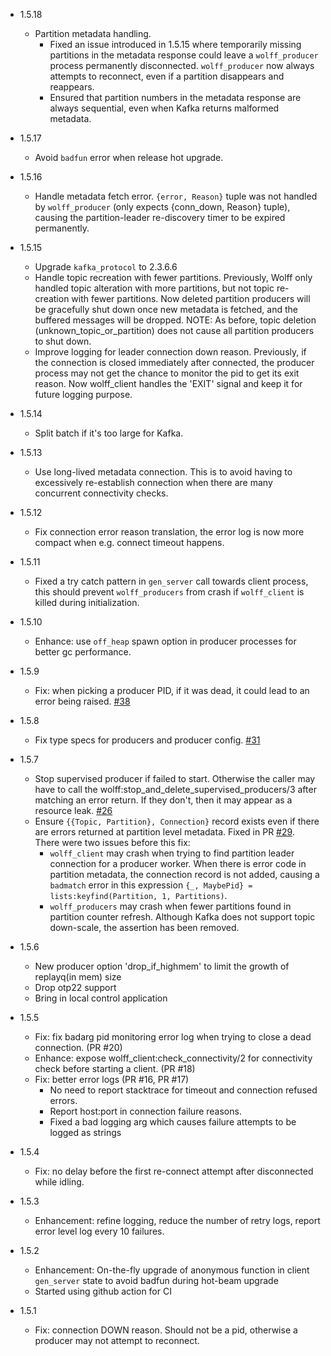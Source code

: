 * 1.5.18
  - Partition metadata handling.
    - Fixed an issue introduced in 1.5.15 where temporarily missing partitions in the metadata response could leave a `wolff_producer` process permanently disconnected.
      `wolff_producer` now always attempts to reconnect, even if a partition disappears and reappears.
    - Ensured that partition numbers in the metadata response are always sequential, even when Kafka returns malformed metadata.

* 1.5.17
  - Avoid `badfun` error when release hot upgrade.
* 1.5.16
  - Handle metadata fetch error.
    `{error, Reason}` tuple was not handled by `wolff_producer` (only expects {conn_down, Reason} tuple), causing the partition-leader re-discovery timer to be expired permanently.
* 1.5.15
  - Upgrade `kafka_protocol` to 2.3.6.6
  - Handle topic recreation with fewer partitions.
    Previously, Wolff only handled topic alteration with more partitions, but not topic re-creation with fewer partitions.
    Now deleted partition producers will be gracefully shut down once new metadata is fetched, and the buffered messages will be dropped.
    NOTE: As before, topic deletion (unknown_topic_or_partition) does not cause all partition producers to shut down.
  - Improve logging for leader connection down reason.
    Previously, if the connection is closed immediately after connected, the producer process may not get the chance to monitor the pid to get its exit reason.
    Now wolff_client handles the 'EXIT' signal and keep it for future logging purpose.
* 1.5.14
  - Split batch if it's too large for Kafka.
* 1.5.13
  - Use long-lived metadata connection.
    This is to avoid having to excessively re-establish connection when there are many concurrent connectivity checks.
* 1.5.12
  - Fix connection error reason translation, the error log is now more compact when e.g. connect timeout happens.
* 1.5.11
  - Fixed a try catch pattern in `gen_server` call towards client process, this should prevent `wolff_producers` from crash if `wolff_client` is killed during initialization.
* 1.5.10
  - Enhance: use `off_heap` spawn option in producer processes for better gc performance.
* 1.5.9
  - Fix: when picking a producer PID, if it was dead, it could lead to an error being raised. [#38](https://github.com/kafka4beam/wolff/pull/38)
* 1.5.8
  - Fix type specs for producers and producer config. [#31](https://github.com/kafka4beam/wolff/pull/31)
* 1.5.7
  - Stop supervised producer if failed to start. Otherwise the caller may have to call the wolff:stop_and_delete_supervised_producers/3
    after matching an error return. If they don't, then it may appear as a resource leak. [#26](https://github.com/kafka4beam/wolff/pull/26)
  - Ensure `{{Topic, Partition}, Connection}` record exists even if there are errors returned at partition level metadata.
    Fixed in PR [#29](https://github.com/kafka4beam/wolff/pull/29).
    There were two issues before this fix:
    * `wolff_client` may crash when trying to find partition leader connection for a producer worker.
      When there is error code in partition metadata, the connection record is not added,
      causing a `badmatch` error in this expression `{_, MaybePid} = lists:keyfind(Partition, 1, Partitions)`.
    * `wolff_producers` may crash when fewer partitions found in partition counter refresh.
      Although Kafka does not support topic down-scale, the assertion has been removed.
* 1.5.6
  - New producer option 'drop\_if\_highmem' to limit the growth of replayq(in mem) size
  - Drop otp22 support
  - Bring in local control application
* 1.5.5
  - Fix: fix badarg pid monitoring error log when trying to close a dead connection. (PR #20)
  - Enhance: expose wolff_client:check_connectivity/2 for connectivity check before starting a client. (PR #18)
  - Fix: better error logs (PR #16, PR #17)
    * No need to report stacktrace for timeout and connection refused errors.
    * Report host:port in connection failure reasons.
    * Fixed a bad logging arg which causes failure attempts to be logged as strings
* 1.5.4
  - Fix: no delay before the first re-connect attempt after disconnected while idling.
* 1.5.3
  - Enhancement: refine logging, reduce the number of retry logs, report error level log every 10 failures.
* 1.5.2
  - Enhancement: On-the-fly upgrade of anonymous function in client `gen_server` state to avoid badfun during hot-beam upgrade
  - Started using github action for CI
* 1.5.1
  - Fix: connection DOWN reason. Should not be a pid, otherwise a producer may not attempt to reconnect.
